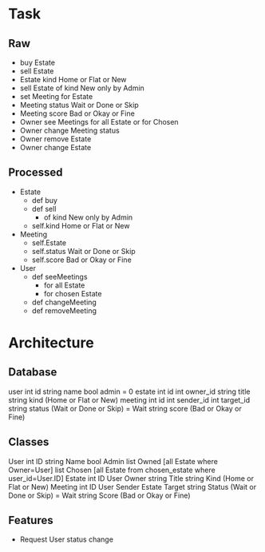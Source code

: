 # Task
## Raw
- buy Estate
- sell Estate
- Estate kind Home or Flat or New
- sell Estate of kind New only by Admin 
- set Meeting for Estate 
- Meeting status Wait or Done or Skip
- Meeting score Bad or Okay or Fine
- Owner see Meetings for all Estate or for Chosen
- Owner change Meeting status 
- Owner remove Estate 
- Owner change Estate 

## Processed
- Estate 
  - def buy 
  - def sell 
    - of kind New only by Admin 
  - self.kind Home or Flat or New
- Meeting
  - self.Estate 
  - self.status Wait or Done or Skip
  - self.score Bad or Okay or Fine
- User 
  - def seeMeetings
    - for all Estate
    - for chosen Estate
  - def changeMeeting
  - def removeMeeting

# Architecture
## Database
user 
  int id 
  string name 
  bool admin = 0
estate 
  int id 
  int owner_id
  string title
  string kind (Home or Flat or New)
meeting 
  int id 
  int sender_id
  int target_id
  string status (Wait or Done or Skip) = Wait
  string score (Bad or Okay or Fine)

## Classes
User 
  int ID 
  string Name 
  bool Admin
  list<Estate> Owned [all Estate where Owner=User]
  list<Estate> Chosen [all Estate from chosen_estate where user_id=User.ID]
Estate 
  int ID 
  User Owner
  string Title
  string Kind (Home or Flat or New)
Meeting 
  int ID 
  User Sender
  Estate Target
  string Status (Wait or Done or Skip) = Wait
  string Score (Bad or Okay or Fine)

## Features 
- Request User status change 